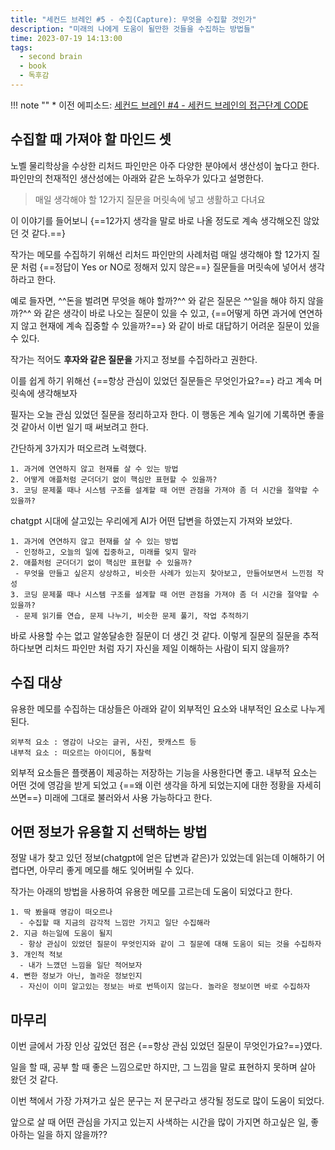 ```yaml
---
title: "세컨드 브레인 #5 - 수집(Capture): 무엇을 수집할 것인가"
description: "미래의 나에게 도움이 될만한 것들을 수집하는 방법들"
time: 2023-07-19 14:13:00
tags:
  - second brain
  - book
  - 독후감
---
```


!!! note ""
    * 이전 에피소드: [세컨드 브레인 #4 - 세컨드 브레인의 접근단계 CODE](/fromitive-diary/diary/2023-07-18-book-1)

## 수집할 때 가져야 할 마인드 셋

노벨 물리학상을 수상한 리처드 파인만은 아주 다양한 분야에서 생산성이 높다고 한다. 파인만의 천재적인 생산성에는 아래와 같은 노하우가 있다고 설명한다.

> 매일 생각해야 할 12가지 질문을 머릿속에 넣고 생활하고 다녀요

이 이야기를 들어보니 {==12가지 생각을 말로 바로 나올 정도로 계속 생각해오진 않았던 것 같다.==}

작가는 메모를 수집하기 위해선 리처드 파인만의 사례처럼 매일 생각해야 할 12가지 질문 처럼 {==정답이 Yes or NO로 정해저 있지 않은==} 질문들을 머릿속에 넣어서 생각하라고 한다.

예로 들자면, ^^돈을 벌려면 무엇을 해야 할까?^^ 와 같은 질문은 ^^일을 해야 하지 않을까?^^ 와 같은 생각이 바로 나오는 질문이 있을 수 있고, {==어떻게 하면 과거에 연연하지 않고 현재에 계속 집중할 수 있을까?==} 와 같이 바로 대답하기 어려운 질문이 있을 수 있다.

작가는 적어도 **후자와 같은 질문을** 가지고 정보를 수집하라고 권한다.

이를 쉽게 하기 위해선 {==항상 관심이 있었던 질문들은 무엇인가요?==} 라고 계속 머릿속에 생각해보자

필자는 오늘 관심 있었던 질문을 정리하고자 한다. 이 행동은 계속 일기에 기록하면 좋을 것 같아서 이번 일기 때 써보려고 한다.

간단하게 3가지가 떠오르려 노력했다. 

``` title="2023-07-19 수요일 관심이 있었던 질문 리스트"
1. 과거에 연연하지 않고 현재를 살 수 있는 방법
2. 어떻게 애플처럼 군더더기 없이 핵심만 표현할 수 있을까?
3. 코딩 문제풀 때나 시스템 구조를 설계할 때 어떤 관점을 가져야 좀 더 시간을 절약할 수 있을까?  
```

chatgpt 시대에 살고있는 우리에게 AI가 어떤 답변을 하였는지 가져와 보았다.

``` title="chatgpt 답변"
1. 과거에 연연하지 않고 현재를 살 수 있는 방법 
 - 인정하고, 오늘의 일에 집중하고, 미래를 잊지 말라
2. 애플처럼 군더더기 없이 핵심만 표현할 수 있을까?
 - 무엇을 만들고 싶은지 상상하고, 비슷한 사례가 있는지 찾아보고, 만들어보면서 느낀점 작성
3. 코딩 문제풀 때나 시스템 구조를 설계할 때 어떤 관점을 가져야 좀 더 시간을 절약할 수 있을까?
 - 문제 읽기를 연습, 문제 나누기, 비슷한 문제 풀기, 작업 추적하기
```

바로 사용할 수는 없고 알쏭달송한 질문이 더 생긴 것 같다. 이렇게 질문의 질문을 추적하다보면 리처드 파인만 처럼 자기 자신을 제일 이해하는 사람이 되지 않을까?

## 수집 대상

유용한 메모를 수집하는 대상들은 아래와 같이 외부적인 요소와 내부적인 요소로 나누게 된다.

``` title="수집의 요소"
외부적 요소 : 영감이 나오는 글귀, 사진, 팟캐스트 등
내부적 요소 : 떠오르는 아이디어, 통찰력
```

외부적 요소들은 플랫폼이 제공하는 저장하는 기능을 사용한다면 좋고. 내부적 요소는 어떤 것에 영감을 받게 되었고 {==왜 이런 생각을 하게 되었는지에 대한 정황을 자세히 쓰면==} 미래에 그대로 불러와서 사용 가능하다고 한다.

## 어떤 정보가 유용할 지 선택하는 방법

정말 내가 찾고 있던 정보(chatgpt에 얻은 답변과 같은)가 있었는데 읽는데 이해하기 어렵다면, 아무리 좋게 메모를 해도 잊어버릴 수 있다.

작가는 아래의 방법을 사용하여 유용한 메모를 고르는데 도움이 되었다고 한다.

``` title="유용한 메모를 고르는 방법"
1. 딱 봤을때 영감이 떠오르나
  - 수집할 때 지금의 감각적 느낌만 가지고 일단 수집해라
2. 지금 하는일에 도움이 될지
  - 항상 관심이 있었던 질문이 무엇인지와 같이 그 질문에 대해 도움이 되는 것을 수집하자
3. 개인적 적보
  - 내가 느꼈던 느낌을 일단 적어보자
4. 뻔한 정보가 아닌, 놀라운 정보인지
  - 자신이 이미 알고있는 정보는 바로 번뜩이지 않는다. 놀라운 정보이면 바로 수집하자
```

## 마무리

이번 글에서 가장 인상 깊었던 점은 {==항상 관심 있었던 질문이 무엇인가요?==}였다.

일을 할 때, 공부 할 때 좋은 느낌으로만 하지만, 그 느낌을 말로 표현하지 못하며 살아 왔던 것 같다.

이번 책에서 가장 가져가고 싶은 문구는 저 문구라고 생각될 정도로 많이 도움이 되었다.

앞으로 살 때 어떤 관심을 가지고 있는지 사색하는 시간을 많이 가지면 하고싶은 일, 좋아하는 일을 하지 않을까??


